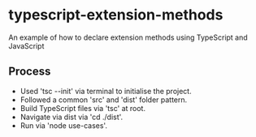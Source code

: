 # typescript-extension-methods
An example of how to declare extension methods using TypeScript and JavaScript

## Process
- Used 'tsc --init' via terminal to initialise the project.
- Followed a common 'src' and 'dist' folder pattern.
- Build TypeScript files via 'tsc' at root.
- Navigate via dist via 'cd ./dist'.
- Run via 'node use-cases'.
